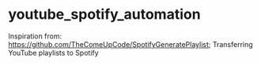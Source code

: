 # youtube_spotify_automation
Inspiration from: https://github.com/TheComeUpCode/SpotifyGeneratePlaylist; Transferring YouTube playlists to Spotify
